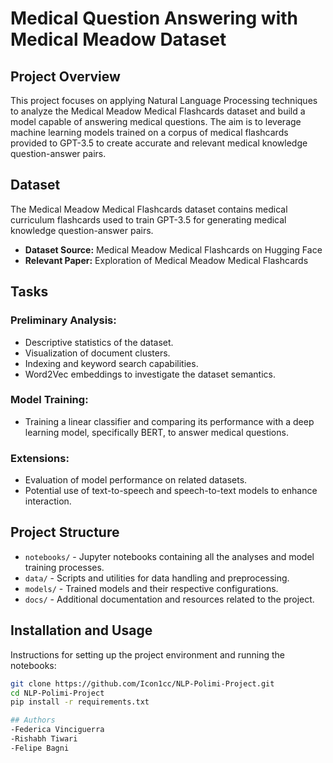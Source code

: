# Medical Question Answering with Medical Meadow Dataset

## Project Overview
This project focuses on applying Natural Language Processing techniques to analyze the Medical Meadow Medical Flashcards dataset and build a model capable of answering medical questions. The aim is to leverage machine learning models trained on a corpus of medical flashcards provided to GPT-3.5 to create accurate and relevant medical knowledge question-answer pairs.

## Dataset
The Medical Meadow Medical Flashcards dataset contains medical curriculum flashcards used to train GPT-3.5 for generating medical knowledge question-answer pairs.

- **Dataset Source:** Medical Meadow Medical Flashcards on Hugging Face
- **Relevant Paper:** Exploration of Medical Meadow Medical Flashcards

## Tasks
### Preliminary Analysis:
- Descriptive statistics of the dataset.
- Visualization of document clusters.
- Indexing and keyword search capabilities.
- Word2Vec embeddings to investigate the dataset semantics.

### Model Training:
- Training a linear classifier and comparing its performance with a deep learning model, specifically BERT, to answer medical questions.

### Extensions:
- Evaluation of model performance on related datasets.
- Potential use of text-to-speech and speech-to-text models to enhance interaction.

## Project Structure
- `notebooks/` - Jupyter notebooks containing all the analyses and model training processes.
- `data/` - Scripts and utilities for data handling and preprocessing.
- `models/` - Trained models and their respective configurations.
- `docs/` - Additional documentation and resources related to the project.

## Installation and Usage
Instructions for setting up the project environment and running the notebooks:
```bash
git clone https://github.com/Icon1cc/NLP-Polimi-Project.git
cd NLP-Polimi-Project
pip install -r requirements.txt

## Authors
-Federica Vinciguerra
-Rishabh Tiwari
-Felipe Bagni
